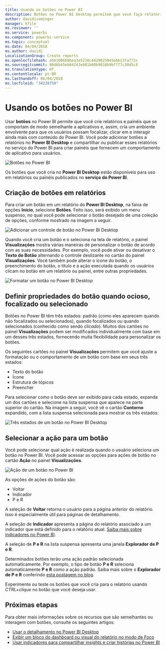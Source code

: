 ```yaml
---
title: Usando os botões no Power BI
description: Botões no Power BI Desktop permitem que você faça relatórios e painéis que se comportam como aplicativos e aprofunde o engajamento com usuários
author: davidiseminger
manager: kfile
ms.reviewer: ''
ms.service: powerbi
ms.component: powerbi-service
ms.topic: conceptual
ms.date: 04/04/2018
ms.author: davidi
LocalizationGroup: Create reports
ms.openlocfilehash: a56108668bea3e5210c4429825045ebb23faf72c
ms.sourcegitcommit: 80d6b45eb84243e801b60b9038b9bff77c30d5c8
ms.translationtype: HT
ms.contentlocale: pt-BR
ms.lasthandoff: 06/04/2018
ms.locfileid: "34228750"
---
```

# <a name="using-buttons-in-power-bi"></a>Usando os botões no Power BI
Usar **botões** no Power BI permite que você crie relatórios e painéis que se comportam de modo semelhante a aplicativos e, assim, cria um ambiente envolvente para que os usuários possam focalizar, clicar em e interagir ainda mais com conteúdo do Power BI. Você pode adicionar botões a relatórios no **Power BI Desktop** e compartilhar ou publicar esses relatórios no serviço do Power BI para criar painéis que fornecem um comportamento de aplicativo para usuários.

![Botões no Power BI](media/desktop-buttons/desktop-buttons_01.png)

Os botões que você cria no **Power BI Desktop** estão disponíveis para uso em relatórios ou painéis publicados no **serviço do Power BI**.

## <a name="creating-buttons-in-reports"></a>Criação de botões em relatórios
Para criar um botão em um relatório do **Power BI Desktop**, na faixa de opções **Início**, selecione **Botões**. Feito isso, será exibido um menu suspenso, no qual você pode selecionar o botão desejado de uma coleção de opções, conforme mostrado na imagem a seguir. 

![Adicionar um controle de botão no Power BI Desktop](media/desktop-buttons/desktop-buttons_02.png)

Quando você cria um botão e o seleciona na tela de relatório, o painel **Visualizações** mostra várias maneiras de personalizar o botão de acordo com as suas necessidades. Por exemplo, você pode ativar ou desativar o **Texto do Botão** alternando o controle deslizante no cartão do painel **Visualizações**. Você também pode alterar o ícone do botão, o preenchimento do botão, o título e a ação executada quando os usuários clicam no botão em um relatório ou painel, entre outras propriedades.

![Formatar um botão no Power BI Desktop](media/desktop-buttons/desktop-buttons_03.png)

## <a name="set-button-properties-when-idle-hovered-over-or-selected"></a>Definir propriedades do botão quando ocioso, focalizado ou selecionado

Botões no Power BI têm três estados: padrão (como eles aparecem quando não focalizados ou selecionados), quando focalizados ou quando selecionados (conhecido como sendo *clicado*). Muitos dos cartões no painel **Visualizações** podem ser modificados individualmente com base em um desses três estados, fornecendo muita flexibilidade para personalizar os botões.

Os seguintes cartões no painel **Visualizações** permitem que você ajuste a formatação ou o comportamento de um botão com base em seus três estados:

* Texto do botão
* Ícone
* Estrutura de tópicos
* Preencher

Para selecionar como o botão deve ser exibido para cada estado, expanda um dos cartões e selecione na lista suspensa que aparece na parte superior do cartão. Na imagem a seguir, você vê o cartão **Contorno** expandido, com a lista suspensa selecionada para mostrar os três estados:

![Três estados de um botão no Power BI Desktop](media/desktop-buttons/desktop-buttons_04.png)


## <a name="select-the-action-for-a-button"></a>Selecionar a ação para um botão

Você pode selecionar qual ação é realizada quando o usuário seleciona um botão no Power BI. Você pode acessar as opções para ações de botão no cartão **Ação** no painel **Visualizações**.

![Ação de um botão no Power BI](media/desktop-buttons/desktop-buttons_05.png)

As opções de ações do botão são:

* Voltar
* Indicador
* P e R

A seleção de **Voltar** retorna o usuário para a página anterior do relatório. Isso é especialmente útil para páginas de detalhamento.

A seleção de **Indicador** apresenta a página do relatório associado a um indicador que está definido para o relatório atual. [Saiba mais sobre indicadores no Power BI](desktop-bookmarks.md). 

A seleção de **P e R** na lista suspensa apresenta uma janela **Explorador de P e R**. 

Determinados botões terão uma ação padrão selecionada automaticamente. Por exemplo, o tipo de botão **P e R** seleciona automaticamente **P e R** como a ação padrão. Saiba mais sobre o **Explorador de P e R** conferindo [esta postagem no blog](https://powerbi.microsoft.com/blog/power-bi-desktop-april-2018-feature-summary/#Q&AExplorer).

Experimente ou teste os botões que você cria para o relatório usando *CTRL+clique* no botão que você deseja usar. 

## <a name="next-steps"></a>Próximas etapas
Para obter mais informações sobre os recursos que são semelhantes ou interagem com botões, consulte os seguintes artigos:

* [Usar o detalhamento no Power BI Desktop](desktop-drillthrough.md)
* [Exibir um bloco do dashboard ou visual do relatório no modo de Foco](service-focus-mode.md)
* [Usar indicadores para compartilhar insights e criar histórias no Power BI](desktop-bookmarks.md)

